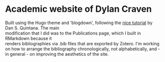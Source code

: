 # Academic website of Dylan Craven
Built using the Hugo theme and 'blogdown', following the [nice tutorial](https://www.dsquintana.blog/free-website-in-r-easy/) by Dan S. Quintana. The main  
modification that I did was to the Publications page, which I built in RMarkdown because it  
renders bibliographies via .bib files that are exported by Zotero. I'm working on how to arrange the
bibliography chronologically, not alphabetically, and - in general - on improving the aesthetics 
of the site.